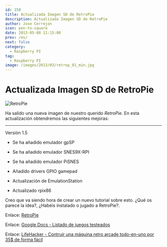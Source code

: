 ```yaml
---
id: 150
title: Actualizada Imagen SD de RetroPie
description: Actualizada Imagen SD de RetroPie
author: Jose Cerrejon
icon: pen-to-square
date: 2013-05-08 11:15:00
prev: /es/
next: false
category:
  - Raspberry PI
tag:
  - Raspberry PI
image: /images/2013/03/retrop_01_min.jpg
---
```


# Actualizada Imagen SD de RetroPie

![RetroPie](/images/2013/03/retrop_01_min.jpg)

Ha salido una nueva imagen de nuestro querido *RetroPie.* En esta actualización obtendremos las siguientes mejoras:

- - -
Versión 1.5

* Se ha añadido emulador gpSP

* Se ha añadido emulador SNES9X-RPI

* Se ha añadido emulador PiSNES

* Añadido drivers GPIO gamepad

* Actualización de EmulationStation

* Actualizado rpix86

Creo que va siendo hora de crear un nuevo tutorial sobre esto. ¿Qué os parece la idea?, ¿Habéis instalado o jugado a RetroPie?.

Enlace: [RetroPie](http://blog.petrockblock.com/download/retropie-project-image/)

Enlace: [Google Docs - Listado de juegos testeados](https://docs.google.com/spreadsheet/ccc?key=0ApduqOApj8sodDIwMXRxbHc1ZmtfVVF4dDU0NW9IN3c#gid=0)

Enlace: [LifeHacker - Contruir una máquina retro arcade todo-en-uno por 35$ de forma fácil](http://lifehacker.com/how-to-turn-your-raspberry-pi-into-a-retro-game-console-498561192)